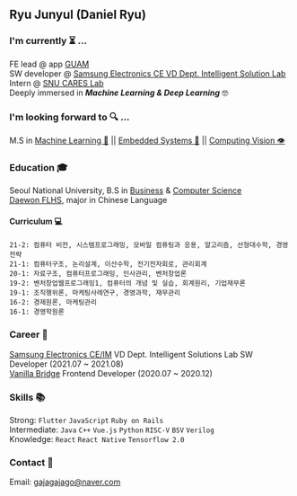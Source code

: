 ## Ryu Junyul (Daniel Ryu)

### I'm currently ⏳ ...
FE lead @ app [GUAM](https://github.com/wafflestudio/guam_front) <br/>
SW developer @ [Samsung Electronics CE VD Dept. Intelligent Solution Lab](https://www.samsung.com/sec/) <br/>
Intern @ [SNU CARES Lab](http://davinci.snu.ac.kr/) <br/>
Deeply immersed in ***Machine Learning & Deep Learning*** 🤓 <br/>

### I'm looking forward to 🔍 ...
M.S in [Machine Learning 🤖](http://mllab.snu.ac.kr/) || [Embedded Systems 📀](https://cse.snu.ac.kr/lab/%EC%8B%A4%EC%8B%9C%EA%B0%84-%EC%9C%A0%EB%B9%84%EC%BF%BC%ED%84%B0%EC%8A%A4-%EC%8B%9C%EC%8A%A4%ED%85%9C-%EC%97%B0%EA%B5%AC%EC%8B%A4) || [Computing Vision 👁](https://vision.snu.ac.kr/)

### Education 🎓 
Seoul National University, B.S in [Business](https://cba.snu.ac.kr/) & [Computer Science](https://cse.snu.ac.kr/) <br/>
[Daewon FLHS](http://www.dwfl.hs.kr/), major in Chinese Language

#### Curriculum 💻
```
21-2: 컴퓨터 비전, 시스템프로그래밍, 모바일 컴퓨팅과 응용, 알고리즘, 선형대수학, 경영전략
21-1: 컴퓨터구조, 논리설계, 이산수학, 전기전자회로, 관리회계
20-1: 자료구조, 컴퓨터프로그래밍, 인사관리, 벤처창업론
19-2: 벤처창업웹프로그래밍1, 컴퓨터의 개념 및 실습, 회계원리, 기업재무론
19-1: 조직행위론, 마케팅사례연구, 경영과학, 재무관리
16-2: 경제원론, 마케팅관리
16-1: 경영학원론
```

### Career 🚀
[Samsung Electronics CE/IM](https://www.samsung.com/sec/) VD Dept. Intelligent Solutions Lab SW Developer (2021.07 ~ 2021.08)<br/>
[Vanilla Bridge](https://apps.apple.com/kr/app/%EB%B0%94%EB%8B%90%EB%9D%BC%EB%B8%8C%EB%A6%BF%EC%A7%80/id1219876826) Frontend Developer (2020.07 ~ 2020.12)<br/>

### Skills 📚
Strong: ```Flutter``` ```JavaScript``` ```Ruby on Rails``` <br/>
Intermediate: ```Java``` ```C++``` ```Vue.js``` ```Python``` ```RISC-V``` ```BSV``` ```Verilog``` <br/>
Knowledge: ```React``` ```React Native``` ```Tensorflow 2.0``` <br/>

### Contact 📧
Email: gajagajago@naver.com
